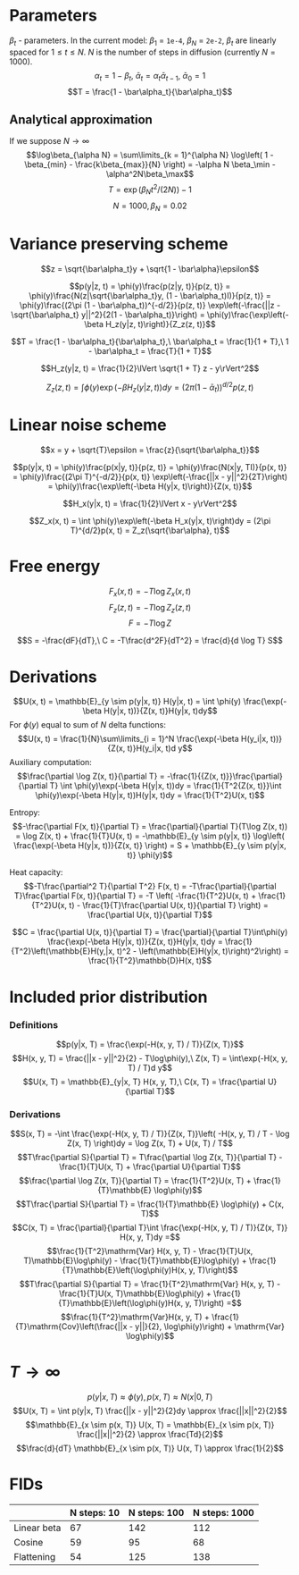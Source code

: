 # Parameters

$\beta_t$ - parameters. In the current model: $\beta_1$ = `1e-4`, $\beta_N$ = `2e-2`, $\beta_t$ are linearly spaced for $1 \le t \le N$. $N$ is the number of steps in diffusion (currently $N = 1000$).
$$\alpha_t = 1 - \beta_t,\
\bar\alpha_t = \alpha_t\bar\alpha_{t - 1},\
\bar\alpha_0 = 1$$
$$T = \frac{1 - \bar\alpha_t}{\bar\alpha_t}$$

## Analytical approximation

If we suppose $N \to\infty$
$$\log\beta_{\alpha N} =
\sum\limits_{k = 1}^{\alpha N} \log\left( 1 - \beta_{min} - \frac{k\beta_{max}}{N} \right) =
-\alpha N \beta_\min - \alpha^2N\beta_\max$$
$$T = \exp(\beta_N t^2 / (2N)) - 1$$
$$N = 1000, \beta_N = 0.02$$

# Variance preserving scheme

$$z = \sqrt{\bar\alpha_t}y + \sqrt{1 - \bar\alpha}\epsilon$$

$$p(y|z, t) =
\phi(y)\frac{p(z|y, t)}{p(z, t)} =
\phi(y)\frac{N(z|\sqrt{\bar\alpha_t}y, (1 - \bar\alpha_t)I)}{p(z, t)} =
\phi(y)\frac{(2\pi (1 - \bar\alpha_t))^{-d/2}}{p(z, t)}
\exp\left(-\frac{||z - \sqrt{\bar\alpha_t} y||^2}{2(1 - \bar\alpha_t)}\right) =
\phi(y)\frac{\exp\left(-\beta H_z(y|z, t)\right)}{Z_z(z, t)}$$

$$T = \frac{1 - \bar\alpha_t}{\bar\alpha_t},\
\bar\alpha_t = \frac{1}{1 + T},\
1 - \bar\alpha_t = \frac{T}{1 + T}$$

$$H_z(y|z, t) =
\frac{1}{2}\lVert \sqrt{1 + T} z - y\rVert^2$$

$$Z_z(z, t) =
\int \phi(y)\exp\left(-\beta H_z(y|z, t)\right)dy =
(2\pi(1 - \bar\alpha_t))^{d/2}p(z, t)$$

# Linear noise scheme

$$x = y + \sqrt{T}\epsilon =
\frac{z}{\sqrt{\bar\alpha_t}}$$

$$p(y|x, t) =
\phi(y)\frac{p(x|y, t)}{p(z, t)} =
\phi(y)\frac{N(x|y, TI)}{p(x, t)} =
\phi(y)\frac{(2\pi T)^{-d/2}}{p(x, t)}
\exp\left(-\frac{||x - y||^2}{2T}\right) =
\phi(y)\frac{\exp\left(-\beta H(y|x, t)\right)}{Z(x, t)}$$

$$H_x(y|x, t) =
\frac{1}{2}\lVert x - y\rVert^2$$

$$Z_x(x, t) =
\int \phi(y)\exp\left(-\beta H_x(y|x, t)\right)dy =
(2\pi T)^{d/2}p(x, t) =
Z_z(\sqrt{\bar\alpha}, t)$$

# Free energy

$$F_x(x, t) = -T\log Z_x(x, t)$$
$$F_z(z, t) = -T\log Z_z(z, t)$$
$$F = - T\log Z$$

$$S = -\frac{dF}{dT},\ C = -T\frac{d^2F}{dT^2} = \frac{d}{d \log T} S$$

# Derivations

$$U(x, t) =
\mathbb{E}_{y \sim p(y|x, t)} H(y|x, t) =
\int \phi(y) \frac{\exp(-\beta H(y|x, t))}{Z(x, t)}H(y|x, t)dy$$
For $\phi(y)$ equal to sum of $N$ delta functions:
$$U(x, t) =
\frac{1}{N}\sum\limits_{i = 1}^N \frac{\exp(-\beta H(y_i|x, t))}{Z(x, t)}H(y_i|x, t)d y$$
Auxiliary computation:
$$\frac{\partial \log Z(x, t)}{\partial T} =
-\frac{1}{{Z(x, t)}}\frac{\partial}{\partial T} \int \phi(y)\exp(-\beta H(y|x, t))dy =
\frac{1}{T^2{Z(x, t)}}\int \phi(y)\exp(-\beta H(y|x, t))H(y|x, t)dy =
\frac{1}{T^2}U(x, t)$$

Entropy:
$$-\frac{\partial F(x, t)}{\partial T} = \frac{\partial}{\partial T}(T\log Z(x, t)) =
\log Z(x, t) + \frac{1}{T}U(x, t) =
-\mathbb{E}_{y \sim p(y|x, t)} \log\left( \frac{\exp(-\beta H(y|x, t))}{Z(x, t)} \right) = S + \mathbb{E}_{y \sim p(y|x, t)} \phi(y)$$

Heat capacity:
$$-T\frac{\partial^2 T}{\partial T^2} F(x, t) =
-T\frac{\partial}{\partial T}\frac{\partial F(x, t)}{\partial T} = -T \left( -\frac{1}{T^2}U(x, t) + \frac{1}{T^2}U(x, t) - \frac{1}{T}\frac{\partial U(x, t)}{\partial T} \right) =
\frac{\partial U(x, t)}{\partial T}$$

$$C = \frac{\partial U(x, t)}{\partial T} = \frac{\partial}{\partial T}\int\phi(y) \frac{\exp(-\beta H(y|x, t))}{Z(x, t)}H(y|x, t)dy = \frac{1}{T^2}\left(\mathbb{E}H(y,|x, t)^2 - \left(\mathbb{E}H(y|x, t)\right)^2\right) = \frac{1}{T^2}\mathbb{D}H(x, t)$$


# Included prior distribution

### Definitions
$$p(y|x, T) = \frac{\exp(-H(x, y, T) / T)}{Z(x, T)}$$
$$H(x, y, T) = \frac{||x - y||^2}{2} - T\log\phi(y),\ Z(x, T) = \int\exp(-H(x, y, T) / T)d y$$
$$U(x, T) = \mathbb{E}_{y|x, T} H(x, y, T),\ C(x, T) = \frac{\partial U}{\partial T}$$

### Derivations
$$S(x, T) = -\int \frac{\exp(-H(x, y, T) / T)}{Z(x, T)}\left( -H(x, y, T) / T - \log Z(x, T) \right)dy = \log Z(x, T) + U(x, T) / T$$
$$T\frac{\partial S}{\partial T} = T\frac{\partial \log Z(x, T)}{\partial T} - \frac{1}{T}U(x, T) + \frac{\partial U}{\partial T}$$
$$\frac{\partial \log Z(x, T)}{\partial T} = \frac{1}{T^2}U(x, T) + \frac{1}{T}\mathbb{E} \log\phi(y)$$
$$T\frac{\partial S}{\partial T} = \frac{1}{T}\mathbb{E} \log\phi(y) + C(x, T)$$
$$C(x, T) = \frac{\partial}{\partial T}\int \frac{\exp(-H(x, y, T) / T)}{Z(x, T)} H(x, y, T)dy =$$
$$\frac{1}{T^2}\mathrm{Var} H(x, y, T) - \frac{1}{T}U(x, T)\mathbb{E}\log\phi(y) - \frac{1}{T}\mathbb{E}\log\phi(y) + \frac{1}{T}\mathbb{E}\left(\log\phi(y)H(x, y, T)\right)$$
$$T\frac{\partial S}{\partial T} = \frac{1}{T^2}\mathrm{Var} H(x, y, T) - \frac{1}{T}U(x, T)\mathbb{E}\log\phi(y) + \frac{1}{T}\mathbb{E}\left(\log\phi(y)H(x, y, T)\right) =$$
$$\frac{1}{T^2}\mathrm{Var}H(x, y, T) + \frac{1}{T}\mathrm{Cov}\left(\frac{||x - y||}{2}, \log\phi(y)\right) + \mathrm{Var} \log\phi(y)$$

# $T \to \infty$

$$p(y|x, T) \approx \phi(y), p(x, T) \approx N(x|0, T)$$
$$U(x, T) = \int p(y|x, T) \frac{||x - y||^2}{2}dy \approx \frac{||x||^2}{2}$$
$$\mathbb{E}_{x \sim p(x, T)} U(x, T) = \mathbb{E}_{x \sim p(x, T)} \frac{||x||^2}{2} \approx \frac{Td}{2}$$
$$\frac{d}{dT} \mathbb{E}_{x \sim p(x, T)} U(x, T) \approx \frac{1}{2}$$

# FIDs

|            | N steps: 10 | N steps: 100 | N steps: 1000 | 
|------------|------------|--------------|------------|
| Linear beta| 67         | 142          | 112        |
| Cosine     | 59         | 95           | 68         |
| Flattening | 54         | 125          | 138        |
